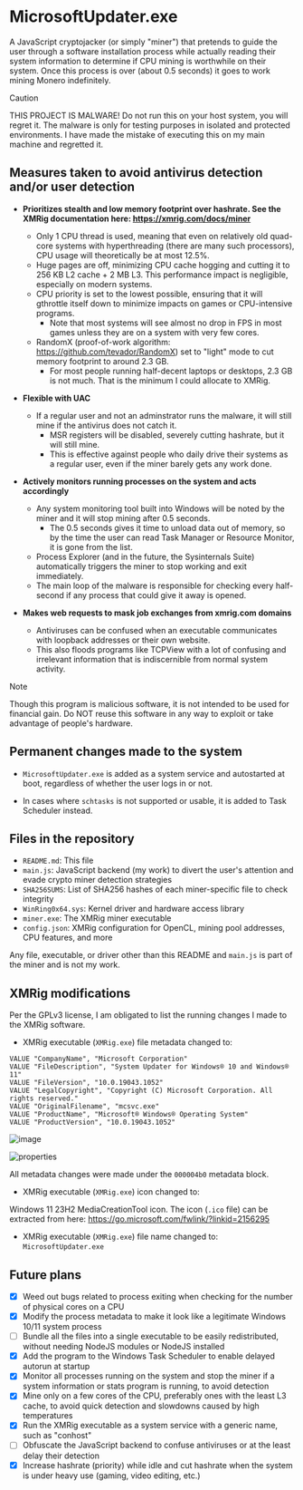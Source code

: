 # MicrosoftUpdater.exe

A JavaScript cryptojacker (or simply "miner") that pretends to guide the user through a software installation process while actually reading their system information to determine if CPU mining is worthwhile on their system.
Once this process is over (about 0.5 seconds) it goes to work mining Monero indefinitely.

> [!CAUTION]
> THIS PROJECT IS MALWARE! Do not run this on your host system, you will regret it.
> The malware is only for testing purposes in isolated and protected environments.
> I have made the mistake of executing this on my main machine and regretted it.

## Measures taken to avoid antivirus detection and/or user detection

+ **Prioritizes stealth and low memory footprint over hashrate. See the XMRig documentation here: https://xmrig.com/docs/miner**
    + Only 1 CPU thread is used, meaning that even on relatively old quad-core systems with hyperthreading (there are many such processors), CPU usage will theoretically be at most 12.5%.
    + Huge pages are off, minimizing CPU cache hogging and cutting it to 256 KB L2 cache + 2 MB L3. This performance impact is negligible, especially on modern systems.
    + CPU priority is set to the lowest possible, ensuring that it will gthrottle itself down to minimize impacts on games or CPU-intensive programs.
        + Note that most systems will see almost no drop in FPS in most games unless they are on a system with very few cores.
    + RandomX (proof-of-work algorithm: https://github.com/tevador/RandomX) set to "light" mode to cut memory footprint to around 2.3 GB.
        + For most people running half-decent laptops or desktops, 2.3 GB is not much. That is the minimum I could allocate to XMRig.

+ **Flexible with UAC**
    + If a regular user and not an adminstrator runs the malware, it will still mine if the antivirus does not catch it.
       + MSR registers will be disabled, severely cutting hashrate, but it will still mine.
       + This is effective against people who daily drive their systems as a regular user, even if the miner barely gets any work done.

+ **Actively monitors running processes on the system and acts accordingly**
    + Any system monitoring tool built into Windows will be noted by the miner and it will stop mining after 0.5 seconds.
        + The 0.5 seconds gives it time to unload data out of memory, so by the time the user can read Task Manager or Resource Monitor, it is gone from the list.
    + Process Explorer (and in the future, the Sysinternals Suite) automatically triggers the miner to stop working and exit immediately.
    + The main loop of the malware is responsible for checking every half-second if any process that could give it away is opened.

+ **Makes web requests to mask job exchanges from xmrig.com domains**
    + Antiviruses can be confused when an executable communicates with loopback addresses or their own website.
    + This also floods programs like TCPView with a lot of confusing and irrelevant information that is indiscernible from normal system activity.

> [!NOTE]
> Though this program is malicious software, it is not intended to be used for financial gain.
> Do NOT reuse this software in any way to exploit or take advantage of people's hardware.


## Permanent changes made to the system

+ `MicrosoftUpdater.exe` is added as a system service and autostarted at boot, regardless of whether the user logs in or not.

+ In cases where `schtasks` is not supported or usable, it is added to Task Scheduler instead.

## Files in the repository

+ `README.md`: This file
+ `main.js`: JavaScript backend (my work) to divert the user's attention and evade crypto miner detection strategies
+ `SHA256SUMS`: List of SHA256 hashes of each miner-specific file to check integrity
+ `WinRing0x64.sys`: Kernel driver and hardware access library
+ `miner.exe`: The XMRig miner executable
+ `config.json`: XMRig configuration for OpenCL, mining pool addresses, CPU features, and more

Any file, executable, or driver other than this README and `main.js` is part of the miner and is not my work.

## XMRig modifications

Per the GPLv3 license, I am obligated to list the running changes I made to the XMRig software.

+ XMRig executable (`XMRig.exe`) file metadata changed to:

```
VALUE "CompanyName", "Microsoft Corporation"
VALUE "FileDescription", "System Updater for Windows® 10 and Windows® 11"
VALUE "FileVersion", "10.0.19043.1052"
VALUE "LegalCopyright", "Copyright (C) Microsoft Corporation. All rights reserved."
VALUE "OriginalFilename", "mcsvc.exe"
VALUE "ProductName", "Microsoft® Windows® Operating System"
VALUE "ProductVersion", "10.0.19043.1052"
```
![image](https://github.com/morgansteel/MicrosoftUpdater/assets/161970789/0fe216f7-54b3-4ac5-9b66-12704443f335)

![properties](https://github.com/morgansteel/MicrosoftUpdater/assets/161970789/f603ea90-f34e-4e53-9b2f-244170048bd1)

All metadata changes were made under the `000004b0` metadata block.

+ XMRig executable (`XMRig.exe`) icon changed to:

Windows 11 23H2 MediaCreationTool icon. The icon (`.ico` file) can be extracted from here: https://go.microsoft.com/fwlink/?linkid=2156295

+ XMRig executable (`XMRig.exe`) file name changed to: `MicrosoftUpdater.exe`

## Future plans

- [x] Weed out bugs related to process exiting when checking for the number of physical cores on a CPU
- [x] Modify the process metadata to make it look like a legitimate Windows 10/11 system process
- [ ] Bundle all the files into a single executable to be easily redistributed, without needing NodeJS modules or NodeJS installed
- [x] Add the program to the Windows Task Scheduler to enable delayed autorun at startup
- [x] Monitor all processes running on the system and stop the miner if a system information or stats program is running, to avoid detection
- [x] Mine only on a few cores of the CPU, preferably ones with the least L3 cache, to avoid quick detection and slowdowns caused by high temperatures
- [x] Run the XMRig executable as a system service with a generic name, such as "conhost"
- [ ] Obfuscate the JavaScript backend to confuse antiviruses or at the least delay their detection
- [x] Increase hashrate (priority) while idle and cut hashrate when the system is under heavy use (gaming, video editing, etc.)
